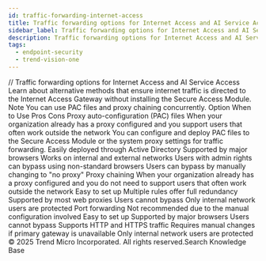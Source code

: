 ```yaml
---
id: traffic-forwarding-internet-access
title: Traffic forwarding options for Internet Access and AI Service Access
sidebar_label: Traffic forwarding options for Internet Access and AI Service Access
description: Traffic forwarding options for Internet Access and AI Service Access
tags:
  - endpoint-security
  - trend-vision-one
---
```


/*<![CDATA[*/ $('#title').html($('meta[name=map-description]').attr('content')); /*]]>*/ Traffic forwarding options for Internet Access and AI Service Access Learn about alternative methods that ensure internet traffic is directed to the Internet Access Gateway without installing the Secure Access Module. Note You can use PAC files and proxy chaining concurrently. Option When to Use Pros Cons Proxy auto-configuration (PAC) files When your organization already has a proxy configured and you support users that often work outside the network You can configure and deploy PAC files to the Secure Access Module or the system proxy settings for traffic forwarding. Easily deployed through Active Directory Supported by major browsers Works on internal and external networks Users with admin rights can bypass using non-standard browsers Users can bypass by manually changing to "no proxy" Proxy chaining When your organization already has a proxy configured and you do not need to support users that often work outside the network Easy to set up Multiple rules offer full redundancy Supported by most web proxies Users cannot bypass Only internal network users are protected Port forwarding Not recommended due to the manual configuration involved Easy to set up Supported by major browsers Users cannot bypass Supports HTTP and HTTPS traffic Requires manual changes if primary gateway is unavailable Only internal network users are protected © 2025 Trend Micro Incorporated. All rights reserved.Search Knowledge Base
